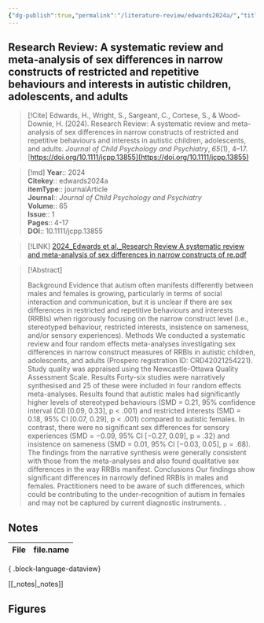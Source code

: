 ```yaml
---
{"dg-publish":true,"permalink":"/literature-review/edwards2024a/","title":"Research Review A systematic review and meta-analysis of sex differences in narrow constructs of restricted and repetitive behaviours and interests in autistic children, adolescents, and adults","tags":["Autism","Gender","Female","GenderDifferences","RRB","sex","review"]}
---
```



## Research Review: A systematic review and meta-analysis of sex differences in narrow constructs of restricted and repetitive behaviours and interests in autistic children, adolescents, and adults

> [!Cite]
> Edwards, H., Wright, S., Sargeant, C., Cortese, S., & Wood-Downie, H. (2024). Research Review: A systematic review and meta-analysis of sex differences in narrow constructs of restricted and repetitive behaviours and interests in autistic children, adolescents, and adults. _Journal of Child Psychology and Psychiatry_, _65_(1), 4–17. [https://doi.org/10.1111/jcpp.13855](https://doi.org/10.1111/jcpp.13855)


>[!md]
> **Year**:: 2024   
> **Citekey**:: edwards2024a  
> **itemType**:: journalArticle  
> **Journal**:: *Journal of Child Psychology and Psychiatry*  
> **Volume**:: 65  
> **Issue**:: 1   
> **Pages**:: 4-17  
> **DOI**:: 10.1111/jcpp.13855    

> [!LINK] 
> [2024_Edwards et al._Research Review A systematic review and meta-analysis of sex differences in narrow constructs of re.pdf](zotero://select/library/items/LJSZSYJE)

> [!Abstract]
>
> Background Evidence that autism often manifests differently between males and females is growing, particularly in terms of social interaction and communication, but it is unclear if there are sex differences in restricted and repetitive behaviours and interests (RRBIs) when rigorously focusing on the narrow construct level (i.e., stereotyped behaviour, restricted interests, insistence on sameness, and/or sensory experiences). Methods We conducted a systematic review and four random effects meta-analyses investigating sex differences in narrow construct measures of RRBIs in autistic children, adolescents, and adults (Prospero registration ID: CRD42021254221). Study quality was appraised using the Newcastle-Ottawa Quality Assessment Scale. Results Forty-six studies were narratively synthesised and 25 of these were included in four random effects meta-analyses. Results found that autistic males had significantly higher levels of stereotyped behaviours (SMD = 0.21, 95% confidence interval (CI) [0.09, 0.33], p < .001) and restricted interests (SMD = 0.18, 95% CI [0.07, 0.29], p < .001) compared to autistic females. In contrast, there were no significant sex differences for sensory experiences (SMD = −0.09, 95% CI [−0.27, 0.09], p = .32) and insistence on sameness (SMD = 0.01, 95% CI [−0.03, 0.05], p = .68). The findings from the narrative synthesis were generally consistent with those from the meta-analyses and also found qualitative sex differences in the way RRBIs manifest. Conclusions Our findings show significant differences in narrowly defined RRBIs in males and females. Practitioners need to be aware of such differences, which could be contributing to the under-recognition of autism in females and may not be captured by current diagnostic instruments.
>.
> 


## Notes

| File | file.name |
| ---- | --------- |

{ .block-language-dataview}

[[_notes\|_notes]]

## Figures


